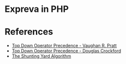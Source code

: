 # Expreva in PHP

# References

- [Top Down Operator Precedence - Vaughan R. Pratt](https://tdop.github.io/)
- [Top Down Operator Precedence - Douglas Crockford](http://crockford.com/javascript/tdop/tdop.html)
- [The Shunting Yard Algorithm](https://en.wikipedia.org/wiki/Shunting-yard_algorithm#The_algorithm_in_detail)
